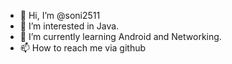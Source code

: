 - 👋 Hi, I’m @soni2511
- 👀 I’m interested in Java.
- 🌱 I’m currently learning Android and Networking.
- 📫 How to reach me via github

<!---
soni2511/soni2511 is a ✨ special ✨ repository because its `README.md` (this file) appears on your GitHub profile.
You can click the Preview link to take a look at your changes.
--->
